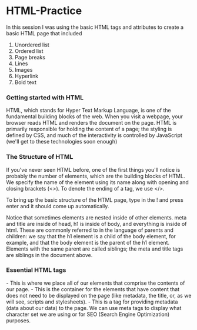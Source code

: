 # HTML-Practice
In this session I was using the basic HTML tags and attributes to create a basic HTML page that included
1. Unordered list
2. Ordered list
3. Page breaks
4. Lines
5. Images
6. Hyperlink
7. Bold text

### Getting started with HTML
HTML, which stands for Hyper Text Markup Language, is one of the fundamental building blocks of the web. When you visit a webpage, your browser reads HTML and renders the document on the page. HTML is primarily responsible for holding the content of a page; the styling is defined by CSS, and much of the interactivity is controlled by JavaScript (we'll get to these technologies soon enough)

### The Structure of HTML
If you've never seen HTML before, one of the first things you'll notice is probably the number of elements, which are the building blocks of HTML. We specify the name of the element using its name along with opening and closing brackets (<>). To denote the ending of a tag, we use </>. 

To bring up the basic structure of the HTML page, type in the ! and press enter and it should come up automatically.

Notice that sometimes elements are nested inside of other elements. meta and title are inside of head, h1 is inside of body, and everything is inside of html. These are commonly referred to in the language of parents and children: we say that the h1 element is a child of the body element, for example, and that the body element is the parent of the h1 element. Elements with the same parent are called siblings; the meta and title tags are siblings in the document above.

### Essential HTML tags

<html> - This is where we place all of our elements that comprise the contents of our page.
<head> - This is the container for the elements that have content that does not need to be displayed on
the page (like metadata, the title, or, as we will see, scripts and stylesheets).
<meta> - This is a tag for providing metadata (data about our data) to the page. We can use meta tags to display what character set we are using or for SEO (Search Engine Optimization) purposes.
<title> - This tag gives the page a title that can be displayed in the tab of your browser.
<body> - This defines the main content of the HTML page.
  
### Attributes and Content
  
Our sample HTML page contains a number of elements. Some of those elements contain content: for instance, the content of the h1 tag is the text "Here's some important text!" Some elements also contain attributes, which are used to provide additional information about an element. The attributes are always set inside of the opening tag of the element, and take the form attribute_name="attribute value". In our sample HTML, there are two attributes:

  1. The html tag has a lang attribute set to "en". This tells the browser that the HTML document is written in English. This will probably be the default you'll want for all of the web pages you create. For more on the lang attribute, check out this article.

  2. The meta tag has a charset attribute of "UTF-8". This specifies the character encoding for the file. You don't need to worry too much about this for now, but if you'd like to learn more about UTF-
8, you can start with this Wikipedia article.

  
Link to my HTML page: http://127.0.0.1:5500/my_first_html_page.html
